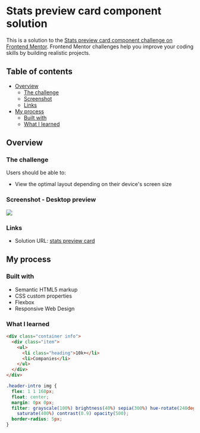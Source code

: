 # Stats preview card component solution

This is a solution to the [Stats preview card component challenge on Frontend Mentor](https://www.frontendmentor.io/challenges/stats-preview-card-component-8JqbgoU62). Frontend Mentor challenges help you improve your coding skills by building realistic projects.

## Table of contents

- [Overview](#overview)
  - [The challenge](#the-challenge)
  - [Screenshot](#screenshot)
  - [Links](#links)
- [My process](#my-process)
  - [Built with](#built-with)
  - [What I learned](#what-i-learned)

## Overview

### The challenge

Users should be able to:

- View the optimal layout depending on their device's screen size

### Screenshot - Desktop preview

<img  src= "https://github.com/rachderossi/front-end-mentor/blob/main/stats-preview-card/Screenshot.png">

### Links

- Solution URL: [stats preview card](https://rachderossi.github.io/stats-preview-card/)

## My process

### Built with

- Semantic HTML5 markup
- CSS custom properties
- Flexbox
- Responsive Web Design

### What I learned

```html
<div class="container info">
  <div class="item">
    <ul>
      <li class="heading">10k+</li>
      <li>Companies</li>
    </ul>
  </div>
</div>
```

```css
.header-intro img {
  flex: 1 1 160px;
  float: center;
  margin: 0px 0px;
  filter: grayscale(100%) brightness(40%) sepia(300%) hue-rotate(240deg)
    saturate(400%) contrast(0.9) opacity(500);
  border-radius: 5px;
}
```
